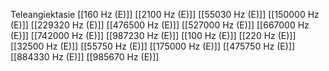 Teleangiektasie
[[160 Hz (E)]]
[[2100 Hz (E)]]
[[55030 Hz (E)]]
[[150000 Hz (E)]]
[[229320 Hz (E)]]
[[476500 Hz (E)]]
[[527000 Hz (E)]]
[[667000 Hz (E)]]
[[742000 Hz (E)]]
[[987230 Hz (E)]]
[[100 Hz (E)]]
[[220 Hz (E)]]
[[32500 Hz (E)]]
[[55750 Hz (E)]]
[[175000 Hz (E)]]
[[475750 Hz (E)]]
[[884330 Hz (E)]]
[[985670 Hz (E)]]